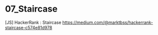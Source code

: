 # 07_Staircase
[JS] HackerRank : Staircase
https://medium.com/@marktbss/hackerrank-staircase-c574e81d978
